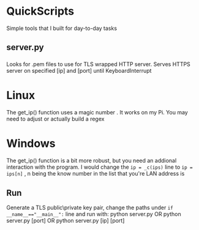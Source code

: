 # QuickScripts
Simple tools that I built for day-to-day tasks
## server.py
###
Looks for .pem files to use for TLS wrapped HTTP server. Serves HTTPS server on specified [ip] and [port] until KeyboardInterrupt 
# Linux
The get_ip() function uses a magic number . It works on my Pi. You may need to adjust or actually build a regex

# Windows
The get_ip() function is a bit more robust, but you need an addional interaction with the program. I would change the
  `ip = _c(ips)` line to `ip = ips[n]` , n being the know number in the list that you're LAN address is
## Run 
Generate a TLS public\private key pair, change the paths under `if __name__=="__main__":` line and run with:
python server.py     OR     python server.py [port]      OR       python server.py [ip] [port]
